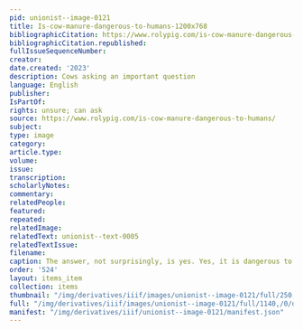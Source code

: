 ```yaml
---
pid: unionist--image-0121
title: Is-cow-manure-dangerous-to-humans-1200x768
bibliographicCitation: https://www.rolypig.com/is-cow-manure-dangerous-to-humans/
bibliographicCitation.republished: 
fullIssueSequenceNumber: 
creator: 
date.created: '2023'
description: Cows asking an important question
language: English
publisher: 
IsPartOf: 
rights: unsure; can ask
source: https://www.rolypig.com/is-cow-manure-dangerous-to-humans/
subject: 
type: image
category: 
article.type: 
volume: 
issue: 
transcription: 
scholarlyNotes: 
commentary: 
relatedPeople: 
featured: 
repeated: 
relatedImage: 
relatedText: unionist--text-0005
relatedTextIssue: 
filename: 
caption: The answer, not surprisingly, is yes. Yes, it is dangerous to ingest
order: '524'
layout: items_item
collection: items
thumbnail: "/img/derivatives/iiif/images/unionist--image-0121/full/250,/0/default.jpg"
full: "/img/derivatives/iiif/images/unionist--image-0121/full/1140,/0/default.jpg"
manifest: "/img/derivatives/iiif/unionist--image-0121/manifest.json"
---
```

